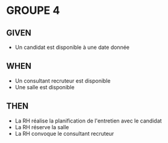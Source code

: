 # GROUPE 4

## GIVEN
- Un candidat est disponible à une date donnée

## WHEN
- Un consultant recruteur est disponible
- Une salle est disponible

## THEN
- La RH réalise la planification de l'entretien avec le candidat
- La RH réserve la salle
- La RH convoque le consultant recruteur
